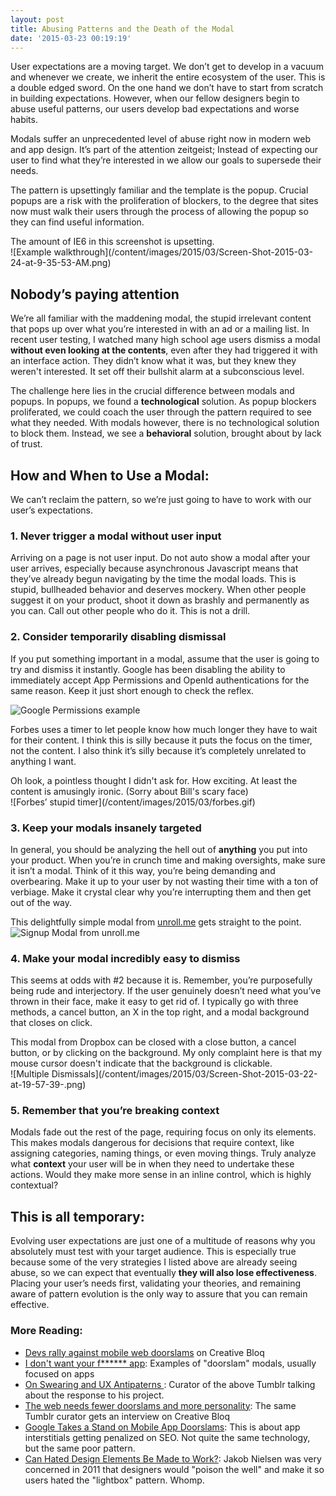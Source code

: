 ```yaml
---
layout: post
title: Abusing Patterns and the Death of the Modal
date: '2015-03-23 00:19:19'
---
```


User expectations are a moving target. We don’t get to develop in a vacuum and whenever we create, we inherit the entire ecosystem of the user. This is a double edged sword. On the one hand we don’t have to start from scratch in building expectations. However, when our fellow designers begin to abuse useful patterns, our users develop bad expectations and worse habits.

Modals suffer an unprecedented level of abuse right now in modern web and app design. It’s part of the attention zeitgeist; Instead of expecting our user to find what they’re interested in we allow our goals to supersede their needs.

The pattern is upsettingly familiar and the template is the popup. Crucial popups are a risk with the proliferation of blockers, to the degree that sites now must walk their users through the process of allowing the popup so they can find useful information.

<aside>The amount of IE6 in this screenshot is upsetting.</aside>
![Example walkthrough](/content/images/2015/03/Screen-Shot-2015-03-24-at-9-35-53-AM.png)

## Nobody’s paying attention
We’re all familiar with the maddening modal, the stupid irrelevant content that pops up over what you’re interested in with an ad or a mailing list. In recent user testing, I watched many high school age users dismiss a modal **without even looking at the contents**, even after they had triggered it with an interface action. They didn’t know what it was, but they knew they weren't interested. It set off their bullshit alarm at a subconscious level.

The challenge here lies in the crucial difference between modals and popups. In popups, we found a **technological** solution. As popup blockers proliferated, we could coach the user through the pattern required to see what they needed. With modals however, there is no technological solution to block them. Instead, we see a **behavioral** solution, brought about by lack of trust.

## How and When to Use a Modal:
We can’t reclaim the pattern, so we’re just going to have to work with our user’s expectations.

### 1. Never trigger a modal without user input
Arriving on a page is not user input. Do not auto show a modal after your user arrives, especially because asynchronous Javascript means that they’ve already begun navigating by the time the modal loads. This is stupid, bullheaded behavior and deserves mockery. When other people suggest it on your product, shoot it down as brashly and permanently as you can. Call out other people who do it. This is not a drill.

### 2. Consider temporarily disabling dismissal
If you put something important in a modal, assume that the user is going to try and dismiss it instantly. Google has been disabling the ability to immediately accept App Permissions and OpenId authentications for the same reason. Keep it just short enough to check the reflex.

<img alt="Google Permissions example" src="/content/images/2015/03/disable-briefly.gif" style="max-width:344px">

Forbes uses a timer to let people know how much longer they have to wait for their content. I think this is silly because it puts the focus on the timer, not the content. I also think it’s silly because it’s completely unrelated to anything I want.

<aside>Oh look, a pointless thought I didn't ask for. How exciting. At least the content is amusingly ironic. (Sorry about Bill's scary face)</aside>
![Forbes’ stupid timer](/content/images/2015/03/forbes.gif)

### 3. Keep your modals insanely targeted
In general, you should be analyzing the hell out of **anything** you put into your product. When you’re in crunch time and making oversights, make sure it isn’t a modal. Think of it this way, you’re being demanding and overbearing. Make it up to your user by not wasting their time with a ton of verbiage. Make it crystal clear why you’re interrupting them and then get out of the way.

<aside>This delightfully simple modal from <a href="https://unroll.me/">unroll.me</a> gets straight to the point.</aside>
<img alt="Signup Modal from unroll.me" src="/content/images/2015/03/Screen-Shot-2015-03-22-at-19-53-08-.png" style="max-width:430px;">


### 4. Make your modal incredibly easy to dismiss
This seems at odds with #2 because it is. Remember, you’re purposefully being rude and interjectory. If the user genuinely doesn’t need what you’ve thrown in their face, make it easy to get rid of. I typically go with three methods, a cancel button, an X in the top right, and a modal background that closes on click.

<aside>This modal from Dropbox can be closed with a close button, a cancel button, or by clicking on the background. My only complaint here is that my mouse cursor doesn't indicate that the background is clickable.</aside>
![Multiple Dismissals](/content/images/2015/03/Screen-Shot-2015-03-22-at-19-57-39-.png)

### 5. Remember that you’re breaking context
Modals fade out the rest of the page, requiring focus on only its elements. This makes modals dangerous for decisions that require context, like assigning categories, naming things, or even moving things. Truly analyze what **context** your user will be in when they need to undertake these actions. Would they make more sense in an inline control, which is highly contextual?

## This is all temporary:
Evolving user expectations are just one of a multitude of reasons why you absolutely must test with your target audience. This is especially true because some of the very strategies I listed above are already seeing abuse, so we can expect that eventually **they will also lose effectiveness**. Placing your user’s needs first, validating your theories, and remaining aware of pattern evolution is the only way to assure that you can remain effective.

### More Reading:
* [Devs rally against mobile web doorslams](http://www.creativebloq.com/mobile/devs-rally-against-mobile-web-doorslams-4135679) on Creative Bloq
* [I don't want your f&#42;&#42;&#42;&#42;&#42;&#42; app](http://idontwantyourfuckingapp.tumblr.com/): Examples of "doorslam" modals, usually focused on apps
* [On Swearing and UX Antipaterns
](http://shkspr.mobi/blog/2013/05/on-swearing-and-ux-antipaterns/): Curator of the above Tumblr talking about the response to his project.
* [The web needs fewer doorslams and more personality](http://www.creativebloq.com/mobile/web-needs-fewer-doorslams-and-more-personality-5135640): The same Tumblr curator gets an interview on Creative Bloq
* [Google Takes a Stand on Mobile App Doorslams](https://51degrees.com/blog/ArtMID/1641/ArticleID/173/google-takes-a-stand-on-mobile-app-doorslams): This is about app interstitials getting penalized on SEO. Not quite the same technology, but the same poor pattern.
* [Can Hated Design Elements Be Made to Work?](http://www.nngroup.com/articles/making-hated-design-elements-work/): Jakob Nielsen was very concerned in 2011 that designers would "poison the well" and make it so users hated the "lightbox" pattern. Whomp.
